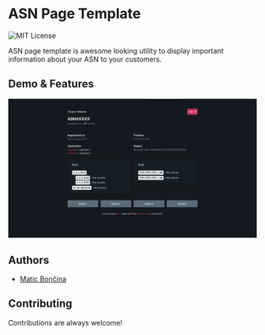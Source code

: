 # ASN Page Template
![MIT License](https://img.shields.io/badge/License-MIT-green.svg)

ASN page template is awesome looking utility to display important information about your ASN to your customers.

## Demo & Features

![asn-screenshot](demo.jpeg)

## Authors

- [Matic Bončina](https://github.com/maticboncina)

## Contributing

Contributions are always welcome!